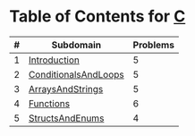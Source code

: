 # Table of Contents for [C](https://www.hackerrank.com/domains/c)

| #  | Subdomain                                    | Problems |
| -- | -------------------------------------------- | -------- |
| 1  | [Introduction](Introduction)                 | 5        |
| 2  | [ConditionalsAndLoops](ConditionalsAndLoops) | 5        |
| 3  | [ArraysAndStrings](ArraysAndStrings)         | 5        |
| 4  | [Functions](Functions)                       | 6        |
| 5  | [StructsAndEnums](StructsAndEnums)           | 4        |
